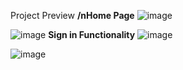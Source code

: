 Project Preview
**/nHome Page**
![image](https://github.com/rajattyagi98/upgrad-project/assets/43870624/84106fcf-c4f0-4515-9b18-1bb8c2b8bbcd)

![image](https://github.com/rajattyagi98/upgrad-project/assets/43870624/743a4bba-9267-4f2b-9ec8-29d9f44fe46c)
**Sign in Functionality**
![image](https://github.com/rajattyagi98/upgrad-project/assets/43870624/ee1551e3-fb60-443a-a132-a8a5c692446f)

![image](https://github.com/rajattyagi98/upgrad-project/assets/43870624/40e62232-2c31-4ed6-b2c5-90cb98db3ca8)

